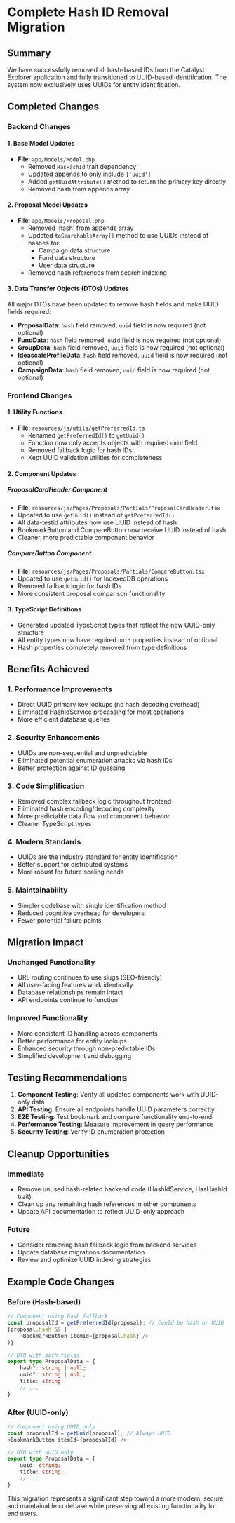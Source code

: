 # Complete Hash ID Removal Migration

## Summary

We have successfully removed all hash-based IDs from the Catalyst Explorer application and fully transitioned to UUID-based identification. The system now exclusively uses UUIDs for entity identification.

## Completed Changes

### Backend Changes

#### 1. Base Model Updates
- **File**: `app/Models/Model.php`
  - Removed `HasHashId` trait dependency
  - Updated appends to only include `['uuid']`
  - Added `getUuidAttribute()` method to return the primary key directly
  - Removed hash from appends array

#### 2. Proposal Model Updates
- **File**: `app/Models/Proposal.php`
  - Removed 'hash' from appends array
  - Updated `toSearchableArray()` method to use UUIDs instead of hashes for:
    - Campaign data structure
    - Fund data structure  
    - User data structure
  - Removed hash references from search indexing

#### 3. Data Transfer Objects (DTOs) Updates
All major DTOs have been updated to remove hash fields and make UUID fields required:

- **ProposalData**: `hash` field removed, `uuid` field is now required (not optional)
- **FundData**: `hash` field removed, `uuid` field is now required (not optional)  
- **GroupData**: `hash` field removed, `uuid` field is now required (not optional)
- **IdeascaleProfileData**: `hash` field removed, `uuid` field is now required (not optional)
- **CampaignData**: `hash` field removed, `uuid` field is now required (not optional)

### Frontend Changes

#### 1. Utility Functions
- **File**: `resources/js/utils/getPreferredId.ts`
  - Renamed `getPreferredId()` to `getUuid()` 
  - Function now only accepts objects with required `uuid` field
  - Removed fallback logic for hash IDs
  - Kept UUID validation utilities for completeness

#### 2. Component Updates

##### ProposalCardHeader Component
- **File**: `resources/js/Pages/Proposals/Partials/ProposalCardHeader.tsx`
- Updated to use `getUuid()` instead of `getPreferredId()`
- All data-testid attributes now use UUID instead of hash
- BookmarkButton and CompareButton now receive UUID instead of hash
- Cleaner, more predictable component behavior

##### CompareButton Component  
- **File**: `resources/js/Pages/Proposals/Partials/CompareButton.tsx`
- Updated to use `getUuid()` for IndexedDB operations
- Removed fallback logic for hash IDs
- More consistent proposal comparison functionality

#### 3. TypeScript Definitions
- Generated updated TypeScript types that reflect the new UUID-only structure
- All entity types now have required `uuid` properties instead of optional
- Hash properties completely removed from type definitions

## Benefits Achieved

### 1. **Performance Improvements**
- Direct UUID primary key lookups (no hash decoding overhead)
- Eliminated HashIdService processing for most operations
- More efficient database queries

### 2. **Security Enhancements**
- UUIDs are non-sequential and unpredictable
- Eliminated potential enumeration attacks via hash IDs
- Better protection against ID guessing

### 3. **Code Simplification**
- Removed complex fallback logic throughout frontend
- Eliminated hash encoding/decoding complexity
- More predictable data flow and component behavior
- Cleaner TypeScript types

### 4. **Modern Standards**
- UUIDs are the industry standard for entity identification
- Better support for distributed systems
- More robust for future scaling needs

### 5. **Maintainability**
- Simpler codebase with single identification method
- Reduced cognitive overhead for developers
- Fewer potential failure points

## Migration Impact

### Unchanged Functionality
- URL routing continues to use slugs (SEO-friendly)
- All user-facing features work identically
- Database relationships remain intact
- API endpoints continue to function

### Improved Functionality  
- More consistent ID handling across components
- Better performance for entity lookups
- Enhanced security through non-predictable IDs
- Simplified development and debugging

## Testing Recommendations

1. **Component Testing**: Verify all updated components work with UUID-only data
2. **API Testing**: Ensure all endpoints handle UUID parameters correctly
3. **E2E Testing**: Test bookmark and compare functionality end-to-end
4. **Performance Testing**: Measure improvement in query performance
5. **Security Testing**: Verify ID enumeration protection

## Cleanup Opportunities

### Immediate
- Remove unused hash-related backend code (HashIdService, HasHashId trait)
- Clean up any remaining hash references in other components
- Update API documentation to reflect UUID-only approach

### Future  
- Consider removing hash fallback logic from backend services
- Update database migrations documentation
- Review and optimize UUID indexing strategies

## Example Code Changes

### Before (Hash-based)
```typescript
// Component using hash fallback
const proposalId = getPreferredId(proposal); // Could be hash or UUID
{proposal.hash && (
    <BookmarkButton itemId={proposal.hash} />
)}

// DTO with both fields
export type ProposalData = {
    hash?: string | null;
    uuid?: string | null;
    title: string;
    // ...
}
```

### After (UUID-only)  
```typescript
// Component using UUID only
const proposalId = getUuid(proposal); // Always UUID
<BookmarkButton itemId={proposalId} />

// DTO with UUID only
export type ProposalData = {
    uuid: string;
    title: string;
    // ...
}
```

This migration represents a significant step toward a more modern, secure, and maintainable codebase while preserving all existing functionality for end users.
